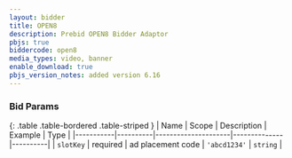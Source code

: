 ```yaml
---
layout: bidder
title: OPEN8
description: Prebid OPEN8 Bidder Adaptor
pbjs: true
biddercode: open8
media_types: video, banner
enable_download: true
pbjs_version_notes: added version 6.16
---
```


### Bid Params

{: .table .table-bordered .table-striped }
| Name      | Scope    | Description         | Example      | Type     |
|-----------|----------|---------------------|--------------|----------|
| `slotKey` | required | ad placement code   | `'abcd1234'` | `string` |
